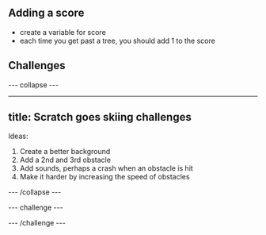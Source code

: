 ## Adding a score

+ create a variable for score
+ each time you get past a tree, you should add 1 to the score


## Challenges


--- collapse ---

---
title: Scratch goes skiing challenges
---

Ideas:
1. Create a better background
1. Add a 2nd and 3rd obstacle
1. Add sounds, perhaps a crash when an obstacle is hit
1. Make it harder by increasing the speed of obstacles

--- /collapse ---


--- challenge ---

--- /challenge ---

